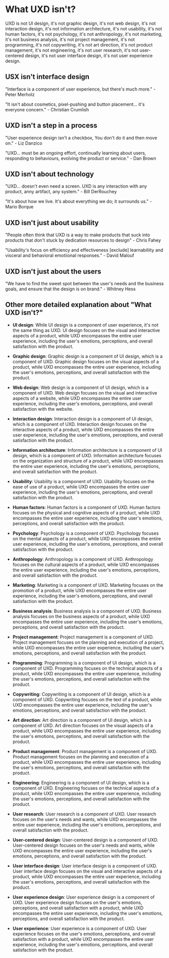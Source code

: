# What UXD isn't?

UXD is not UI design, it's not graphic design, it's not web design, it's not interaction design, it's not information architecture, it's not usability, it's not human factors, it's not psychology, it's not anthropology, it's not marketing, it's not business analysis, it's not project management, it's not programming, it's not copywriting, it's not art direction, it's not product management, it's not engineering, it's not user research, it's not user-centered design, it's not user interface design, it's not user experience design.

## USX isn't interface design

"Interface is a component of user experience, but there's much more." - Peter Merholz

"It isn't about cosmetics, pixel-pushing and button placement... it's everyone concern." - Christian Crumlish

## UXD isn't a step in a process

"User experience design isn't a checkbox, You don't do it and then move on." - Liz Danzico

"UXD... must be an ongoing effort, continually learning about users, responding to behaviours, evolving the product or service." - Dan Brown

## UXD isn't about technology

"UXD... doesn't even need a screen. UXD is any interaction with any product, anny artifact, any system." - Bill DerRouchey

"It's about how we live. It's about everything we do; it surrounds us." - Mario Borque

## UXD isn't just about usability

"People often think that UXD is a way to make products that suck into products that don't stuck by dedication resources to design" - Chris Fahey

"Usability's focus on efficiency and effectiveness [exclude] learnabiliity and visceral and behavioral emotiional responses." - David Malouf

## UXD isn't just about the users

"We have to find the sweet spot between the user's needs and the business goals, and ensure that the design is on brand." - Whitney Hess

## Other more detailed explanation about "What UXD isn't?"

- **UI design**: While UI design is a component of user experience, it's not the same thing as UXD. UI design focuses on the visual and interactive aspects of a product, while UXD encompasses the entire user experience, including the user's emotions, perceptions, and overall satisfaction with the product.

- **Graphic design**: Graphic design is a component of UI design, which is a component of UXD. Graphic design focuses on the visual aspects of a product, while UXD encompasses the entire user experience, including the user's emotions, perceptions, and overall satisfaction with the product.

- **Web design**: Web design is a component of UI design, which is a component of UXD. Web design focuses on the visual and interactive aspects of a website, while UXD encompasses the entire user experience, including the user's emotions, perceptions, and overall satisfaction with the website.

- **Interaction design**: Interaction design is a component of UI design, which is a component of UXD. Interaction design focuses on the interactive aspects of a product, while UXD encompasses the entire user experience, including the user's emotions, perceptions, and overall satisfaction with the product.

- **Information architecture**: Information architecture is a component of UI design, which is a component of UXD. Information architecture focuses on the organization and structure of a product, while UXD encompasses the entire user experience, including the user's emotions, perceptions, and overall satisfaction with the product.

- **Usability**: Usability is a component of UXD. Usability focuses on the ease of use of a product, while UXD encompasses the entire user experience, including the user's emotions, perceptions, and overall satisfaction with the product.

- **Human factors**: Human factors is a component of UXD. Human factors focuses on the physical and cognitive aspects of a product, while UXD encompasses the entire user experience, including the user's emotions, perceptions, and overall satisfaction with the product.

- **Psychology**: Psychology is a component of UXD. Psychology focuses on the mental aspects of a product, while UXD encompasses the entire user experience, including the user's emotions, perceptions, and overall satisfaction with the product.

- **Anthropology**: Anthropology is a component of UXD. Anthropology focuses on the cultural aspects of a product, while UXD encompasses the entire user experience, including the user's emotions, perceptions, and overall satisfaction with the product.

- **Marketing**: Marketing is a component of UXD. Marketing focuses on the promotion of a product, while UXD encompasses the entire user experience, including the user's emotions, perceptions, and overall satisfaction with the product.

- **Business analysis**: Business analysis is a component of UXD. Business analysis focuses on the business aspects of a product, while UXD encompasses the entire user experience, including the user's emotions, perceptions, and overall satisfaction with the product.

- **Project management**: Project management is a component of UXD. Project management focuses on the planning and execution of a project, while UXD encompasses the entire user experience, including the user's emotions, perceptions, and overall satisfaction with the product.

- **Programming**: Programming is a component of UI design, which is a component of UXD. Programming focuses on the technical aspects of a product, while UXD encompasses the entire user experience, including the user's emotions, perceptions, and overall satisfaction with the product.

- **Copywriting**: Copywriting is a component of UI design, which is a component of UXD. Copywriting focuses on the text of a product, while UXD encompasses the entire user experience, including the user's emotions, perceptions, and overall satisfaction with the product.

- **Art direction**: Art direction is a component of UI design, which is a component of UXD. Art direction focuses on the visual aspects of a product, while UXD encompasses the entire user experience, including the user's emotions, perceptions, and overall satisfaction with the product.

- **Product management**: Product management is a component of UXD. Product management focuses on the planning and execution of a product, while UXD encompasses the entire user experience, including the user's emotions, perceptions, and overall satisfaction with the product.

- **Engineering**: Engineering is a component of UI design, which is a component of UXD. Engineering focuses on the technical aspects of a product, while UXD encompasses the entire user experience, including the user's emotions, perceptions, and overall satisfaction with the product.

- **User research**: User research is a component of UXD. User research focuses on the user's needs and wants, while UXD encompasses the entire user experience, including the user's emotions, perceptions, and overall satisfaction with the product.

- **User-centered design**: User-centered design is a component of UXD. User-centered design focuses on the user's needs and wants, while UXD encompasses the entire user experience, including the user's emotions, perceptions, and overall satisfaction with the product.

- **User interface design**: User interface design is a component of UXD. User interface design focuses on the visual and interactive aspects of a product, while UXD encompasses the entire user experience, including the user's emotions, perceptions, and overall satisfaction with the product.

- **User experience design**: User experience design is a component of UXD. User experience design focuses on the user's emotions, perceptions, and overall satisfaction with a product, while UXD encompasses the entire user experience, including the user's emotions, perceptions, and overall satisfaction with the product.

- **User experience**: User experience is a component of UXD. User experience focuses on the user's emotions, perceptions, and overall satisfaction with a product, while UXD encompasses the entire user experience, including the user's emotions, perceptions, and overall satisfaction with the product.
